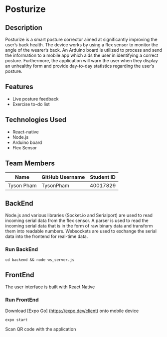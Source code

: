 # Posturize

## Description
Posturize is a smart posture corrector aimed at significantly improving the user’s back health. The device works by using a flex sensor to monitor the angle of the wearer’s back. An Arduino board is utilized to process and send the information to a mobile app which aids the user in identifying a correct posture. Furthermore, the application will warn the user when they display an unhealthy form and provide day-to-day statistics regarding the user’s posture.
## Features

- Live posture feedback
- Exercise to-do list 

## Technologies Used
- React-native
- Node.js 
- Arduino board 
- Flex Sensor

## Team Members

| Name                         | GitHub Username  | Student ID |
| ---------------------------- | ---------------- | ---------- |
| Tyson Pham                   | TysonPham        | 40017829   |

## BackEnd
Node.js and various libraries (Socket.io and Serialport) are used to read incoming serial data from the flex sensor. A parser is used to read the incoming serial data that is in the form of raw binary data and transform them into readable numbers. 
Websockets are used to exchange the serial data into the frontend for real-time data. 

### Run BackEnd
```
cd backend && node ws_server.js
```

## FrontEnd
The user interface is built with React Native

### Run FrontEnd 
Download [Expo Go] (https://expo.dev/client) onto mobile device 
```
expo start
```
Scan QR code with the application




